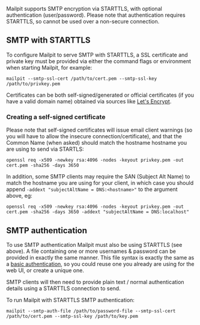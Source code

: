 Mailpit supports SMTP encryption via STARTTLS, with optional authentication (user/password). Please note that authentication requires STARTTLS, so cannot be used over a non-secure connection.

## SMTP with STARTTLS

To configure Mailpit to serve SMTP with STARTTLS, a SSL certificate and private key must be provided via either the command flags or environment when starting Mailpit, for example:

```
mailpit --smtp-ssl-cert /path/to/cert.pem --smtp-ssl-key /path/to/privkey.pem 
```

Certificates can be both self-signed/generated or official certificates (if you have a valid domain name) obtained via sources like [Let's Encrypt](https://letsencrypt.org/).

### Creating a self-signed certificate

Please note that self-signed certificates will issue email client warnings (so you will have to allow the insecure connection/certificate), and that the Common Name (when asked) should match the hostname hostname you are using to send via STARTLS:

```
openssl req -x509 -newkey rsa:4096 -nodes -keyout privkey.pem -out cert.pem -sha256 -days 3650
```

In addition, some SMTP clients may require the SAN (Subject Alt Name) to match the hostname you are using for your client, in which case you should append `-addext "subjectAltName = DNS:<hostname>"` to the argument above, eg:

```
openssl req -x509 -newkey rsa:4096 -nodes -keyout privkey.pem -out cert.pem -sha256 -days 3650 -addext "subjectAltName = DNS:localhost"
```

## SMTP authentication

To use SMTP authentication Mailpit must also be using STARTTLS (see above). A file containing one or more usernames & password can be provided in exactly the same manner. This file syntax is exactly the same as a [basic authentication](Basic-authentication), so you could reuse one you already are using for the web UI, or create a unique one.

SMTP clients will then need to provide plain text / normal authentication details using a STARTTLS connection to send.

To run Mailpit with STARTTLS SMTP authentication:

```
mailpit --smtp-auth-file /path/to/password-file --smtp-ssl-cert /path/to/cert.pem --smtp-ssl-key /path/to/key.pem 
```